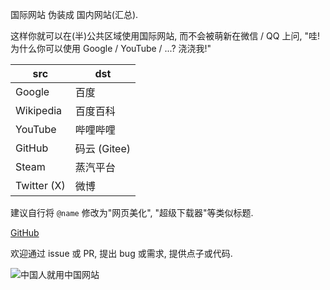 国际网站 伪装成 国内网站(汇总).

这样你就可以在(半)公共区域使用国际网站, 而不会被萌新在微信 / QQ 上问, "哇! 为什么你可以使用 Google / YouTube / ...? 浇浇我!"

| src | dst |
| --- | --- |
| Google | 百度 |
| Wikipedia | 百度百科 |
| YouTube | 哔哩哔哩 |
| GitHub | 码云 (Gitee) |
| Steam | 蒸汽平台 |
| Twitter (X) | 微博 |

建议自行将 `@name` 修改为"网页美化", "超级下载器"等类似标题.

[GitHub](https://github.com/userElaina/this-is-the-China-website)

欢迎通过 issue 或 PR, 提出 bug 或需求, 提供点子或代码.

![中国人就用中国网站](https://raw.githubusercontent.com/userElaina/this-is-the-China-website/main/jing.png)
